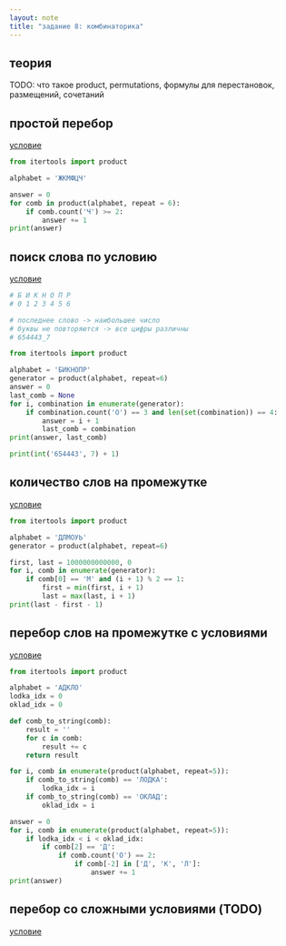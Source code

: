 ```yaml
---
layout: note
title: "задание 8: комбинаторика"
---
```

## теория
TODO: что такое product, permutations, формулы для перестановок, размещений, сочетаний

## простой перебор

[условие](https://education.yandex.ru/ege/task/e4cfd50f-2037-4857-a82c-1bd6d011446a)
```python
from itertools import product

alphabet = 'ЖКМФЦЧ'

answer = 0
for comb in product(alphabet, repeat = 6):
    if comb.count('Ч') >= 2:
        answer += 1
print(answer)
```

## поиск слова по условию

[условие](https://education.yandex.ru/ege/task/e35fe06d-0405-44b7-8976-4bd4bc4aaa7b)

```python
# Б И К Н О П Р
# 0 1 2 3 4 5 6

# последнее слово -> наибольшее число
# буквы не повторяются -> все цифры различны
# 654443_7

from itertools import product

alphabet = 'БИКНОПР'
generator = product(alphabet, repeat=6)
answer = 0
last_comb = None
for i, combination in enumerate(generator):
    if combination.count('О') == 3 and len(set(combination)) == 4:
        answer = i + 1
        last_comb = combination
print(answer, last_comb)

print(int('654443', 7) + 1)
```

## количество слов на промежутке

[условие](https://education.yandex.ru/ege/task/4ea1674f-830a-466f-951a-801a0f77a505)

```python
from itertools import product

alphabet = 'ДЛМОУЬ'
generator = product(alphabet, repeat=6)

first, last = 1000000000000, 0
for i, comb in enumerate(generator):
    if comb[0] == 'М' and (i + 1) % 2 == 1:
        first = min(first, i + 1)
        last = max(last, i + 1)
print(last - first - 1)
```

## перебор слов на промежутке с условиями

[условие](https://education.yandex.ru/ege/task/de7eace6-8794-4d1b-b0fd-c7c42cff77d5)

```python
from itertools import product

alphabet = 'АДКЛО'
lodka_idx = 0
oklad_idx = 0

def comb_to_string(comb):
    result = ''
    for c in comb:
        result += c
    return result

for i, comb in enumerate(product(alphabet, repeat=5)):
    if comb_to_string(comb) == 'ЛОДКА':
        lodka_idx = i
    if comb_to_string(comb) == 'ОКЛАД':
        oklad_idx = i

answer = 0
for i, comb in enumerate(product(alphabet, repeat=5)):
    if lodka_idx < i < oklad_idx:
        if comb[2] == 'Д':
            if comb.count('О') == 2:
                if comb[-2] in ['Д', 'К', 'Л']:
                    answer += 1
print(answer)
```

## перебор со сложными условиями (TODO)

[условие](https://education.yandex.ru/ege/task/cf899119-5ce5-4245-b13a-33214cacb8e9)